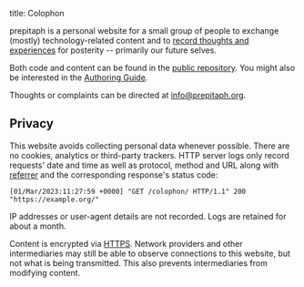 title: Colophon

prepitaph is a personal website for a small group of people to exchange (mostly)
technology-related content and to
[record thoughts and experiences](https://cagrimmett.com/thoughts/2022/04/26/why-blog/)
for posterity -- primarily our future selves.

Both code and content can be found in the
[public repository](https://github.com/FND/prepitaph). You might also be
interested in the [Authoring Guide](page://articles/authoring).

Thoughts or complaints can be directed at info@prepitaph.org.


Privacy
-------

This website avoids collecting personal data whenever possible. There are no
cookies, analytics or third-party trackers. HTTP server logs only record
requests' date and time as well as protocol, method and URL along with
[referrer](https://en.wikipedia.org/wiki/HTTP_referer) and the corresponding
response's status code:

```
[01/Mar/2023:11:27:59 +0000] "GET /colophon/ HTTP/1.1" 200 "https://example.org/"
```

IP addresses or user-agent details are not recorded. Logs are retained for about
a month.

Content is encrypted via [HTTPS](https://en.wikipedia.org/wiki/HTTPS). Network
providers and other intermediaries may still be able to observe connections to
this website, but not what is being transmitted. This also prevents
intermediaries from modifying content.
